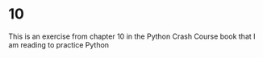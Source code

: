 # 10
This is an exercise from chapter 10 in the Python Crash Course book that I am reading to practice Python
